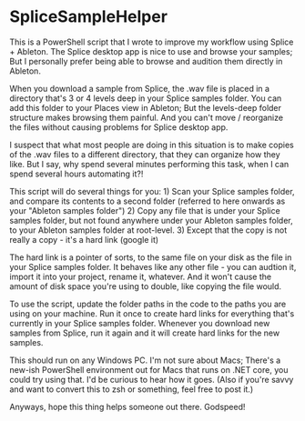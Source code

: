 # SpliceSampleHelper

This is a PowerShell script that I wrote to improve my workflow using Splice + Ableton.
The Splice desktop app is nice to use and browse your samples;
But I personally prefer being able to browse and audition them directly in Ableton.

When you download a sample from Splice, the .wav file is placed in a directory that's 3 or 4 levels deep in your Splice samples folder.
You can add this folder to your Places view in Ableton;
But the levels-deep folder structure makes browsing them painful.
And you can't move / reorganize the files without causing problems for Splice desktop app.

I suspect that what most people are doing in this situation is to make copies of the .wav files to a different directory, that they can organize how they like.
But I say, why spend several minutes performing this task, when I can spend several hours automating it?!

This script will do several things for you:
    1) Scan your Splice samples folder, and compare its contents to a second folder (referred to here onwards as your "Ableton samples folder")
    2) Copy any file that is under your Splice samples folder, but not found anywhere under your Ableton samples folder, to your Ableton samples folder at root-level.
    3) Except that the copy is not really a copy - it's a hard link (google it)

The hard link is a pointer of sorts, to the same file on your disk as the file in your Splice samples folder.
It behaves like any other file - you can audtion it, import it into your project, rename it, whatever.
And it won't cause the amount of disk space you're using to double, like copying the file would.

To use the script, update the folder paths in the code to the paths you are using on your machine.
Run it once to create hard links for everything that's currently in your Splice samples folder.
Whenever you download new samples from Splice, run it again and it will create hard links for the new samples.

This should run on any Windows PC.
I'm not sure about Macs;
There's a new-ish PowerShell environment out for Macs that runs on .NET core, you could try using that.
I'd be curious to hear how it goes.
(Also if you're savvy and want to convert this to zsh or something, feel free to post it.)

Anyways, hope this thing helps someone out there. Godspeed!
